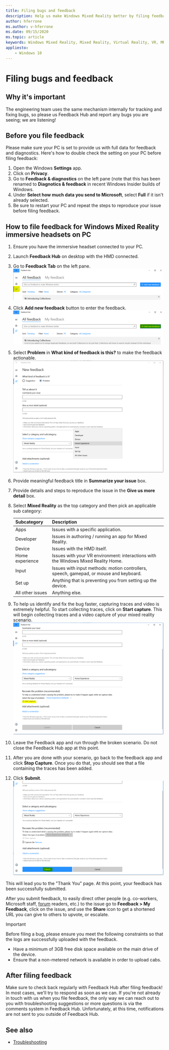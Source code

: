```yaml
---
title: Filing bugs and feedback
description: Help us make Windows Mixed Reality better by filing feedback using the correct categories in the Feedback Hub app.
author: hferrone
ms.author: v-hferrone
ms.date: 09/15/2020
ms.topic: article
keywords: Windows Mixed Reality, Mixed Reality, Virtual Reality, VR, MR, Feedback, Feedback Hub, bugs
appliesto:
    - Windows 10
---
```




# Filing bugs and feedback

## Why it's important

The engineering team uses the same mechanism internally for tracking and fixing bugs, so please us Feedback Hub and report any bugs you are seeing; we are listening!

## Before you file feedback

Please make sure your PC is set to provide us with full data for feedback and diagnostics. Here's how to double check the setting on your PC before filing feedback:

1. Open the Windows **Settings** app.
2. Click on **Privacy**.
3. Go to **Feedback & diagnostics** on the left pane (note that this has been renamed to **Diagnotics & feedback** in recent Windows Insider builds of Windows.
4. Under **Select how much data you send to Microsoft**, select **Full** if it isn't already selected.
5. Be sure to restart your PC and repeat the steps to reproduce your issue before filing feedback.

## How to file feedback for Windows Mixed Reality immersive headsets on PC

1. Ensure you have the immersive headset connected to your PC.
2. Launch **Feedback Hub** on desktop with the HMD connected.
3. Go to **Feedback Tab** on the left pane. ![Feedback Tab](images/feedback1.png) 
4. Click **Add new feedback** button to enter the feedback. ![Add new feedback](images/feedback2.png)
5. Select **Problem** in **What kind of feedback is this?** to make the feedback actionable. ![Details and repro steps](images/feedback3.png)
6. Provide meaningful feedback title in **Summarize your issue** box.
7. Provide details and steps to reproduce the issue in the **Give us more detail** box.
8. Select **Mixed Reality** as the top category and then pick an applicable sub category:

   | Subcategory      | Description                                                                           |
   |------------------|---------------------------------------------------------------------------------------|
   | Apps             | Issues with a specific application.                                                   |
   | Developer        | Issues in authoring / running an app for Mixed Reality.                               |
   | Device           | Issues with the HMD itself.                                                           |
   | Home experience  | Issues with your VR environment: interactions with the Windows Mixed Reality Home.    |
   | Input            | Issues with input methods: motion controllers, speech, gamepad, or mouse and keyboard.|
   | Set up           | Anything that is preventing you from setting up the device.                           |
   | All other issues | Anything else.                                                                        |

9. To help us identify and fix the bug faster, capturing traces and video is extremely helpful. To start collecting traces, click on **Start capture**. This will begin collecting traces and a video capture of your mixed reality scenario.![Start Capture](images/feedback4.png)
10. Leave the Feedback app and run through the broken scenario. Do not close the Feedback Hub app at this point.
11. After you are done with your scenario, go back to the feedback app and click **Stop Capture**. Once you do that, you should see that a file containing the traces has been added.
12. Click **Submit**.![Submit](images/feedback5.png)

This will lead you to the "Thank You" page. At this point, your feedback has been successfully submitted.

After you submit feedback, to easily direct other people (e.g. co-workers, Microsoft staff, [forum](https://forums.hololens.com/) readers, etc.) to the issue go to **Feedback > My Feedback**, click on the issue, and use the **Share** icon to get a shortened URL you can give to others to upvote, or escalate.

> [!IMPORTANT]
> Before filing a bug, please ensure you meet the following constraints so that the logs are successfully uploaded with the feedback.
>    * Have a minimum of 3GB free disk space available on the main drive of the device.
>    * Ensure that a non-metered network is available in order to upload cabs.

## After filing feedback

Make sure to check back regularly with Feedback Hub after filing feedback! In most cases, we'll try to respond as soon as we can. If you're not already in touch with us when you file feedback, the only way we can reach out to you with troubleshooting suggestions or more questions is via the comments system in Feedback Hub. Unfortunately, at this time, notifications are not sent to you outside of Feedback Hub.

## See also

* [Troubleshooting](troubleshooting-windows-mixed-reality.md)